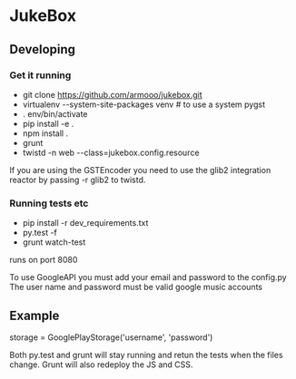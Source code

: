 # JukeBox

## Developing

### Get it running
- git clone https://github.com/armooo/jukebox.git
- virtualenv --system-site-packages venv #  to use a system pygst
- . env/bin/activate
- pip install -e .
- npm install .
- grunt
- twistd -n web --class=jukebox.config.resource

If you are using the GSTEncoder you need to use the glib2 integration reactor
by passing -r glib2 to twistd.

### Running tests etc
- pip install -r dev\_requirements.txt
- py.test -f
- grunt watch-test

runs on port 8080

To use GoogleAPI you must add your email and password to the config.py
The user name and password must be valid google music accounts

Example
------
storage = GooglePlayStorage('username', 'password')

Both py.test and grunt will stay running and retun the tests when the files
change. Grunt will also redeploy the JS  and CSS.
